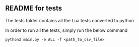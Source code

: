 ## README for tests

The tests folder contains all the Lua tests converted to python

In order to run all the tests, simply run the below command

```
python3 main.py -e ALL -f <path_to_csv_file>
```
